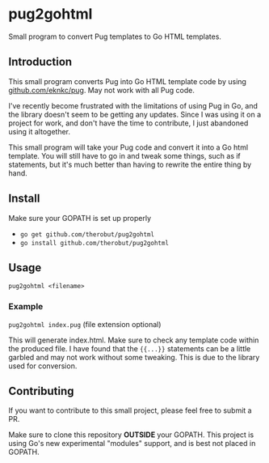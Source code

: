 # pug2gohtml
Small program to convert Pug templates to Go HTML templates.

## Introduction
This small program converts Pug into Go HTML template code by using [github.com/eknkc/pug](https://github.com/eknkc/pug). May not work with all Pug code.

I've recently become frustrated with the limitations of using Pug in Go, and the library doesn't seem to be getting any updates. Since I was using it on a project for work, and don't have the time to contribute, I just abandoned using it altogether. 

This small program will take your Pug code and convert it into a Go html template. You will still have to go in and tweak some things, such as if statements, but it's much better than having to rewrite the entire thing by hand.

## Install
Make sure your GOPATH is set up properly
- `go get github.com/therobut/pug2gohtml`
- `go install github.com/therobut/pug2gohtml`

## Usage
`pug2gohtml <filename>`

### Example
`pug2gohtml index.pug` (file extension optional)

This will generate index.html. Make sure to check any template code within the produced file. I have found that the `{{...}}` statements can be a little garbled and may not work without some tweaking. This is due to the library used for conversion.

## Contributing

If you want to contribute to this small project, please feel free to submit a PR. 

Make sure to clone this repository **OUTSIDE** your GOPATH. This project is using Go's new experimental "modules" support, and is best not placed in GOPATH.
